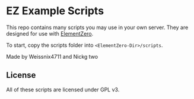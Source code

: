 # EZ Example Scripts

This repo contains many scripts you may use in your own server. They are designed for use with [ElementZero](https://github.com/Element-0/ElementZero).

To start, copy the scripts folder into `<ElementZero-Dir>/scripts`.

Made by Weissnix4711 and Nickg two

## License

All of these scripts are licensed under GPL v3.
